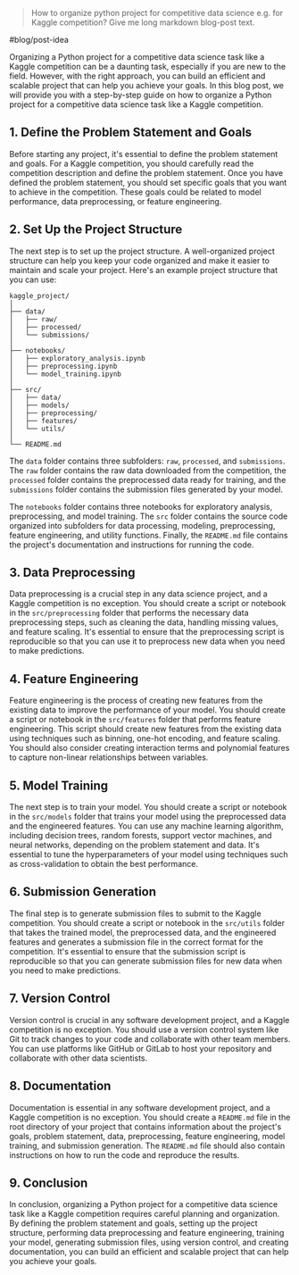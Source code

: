 > How to organize python project for competitive data science e.g. for Kaggle competition? Give me long markdown blog-post text.

#blog/post-idea 

Organizing a Python project for a competitive data science task like a Kaggle competition can be a daunting task, especially if you are new to the field. However, with the right approach, you can build an efficient and scalable project that can help you achieve your goals. In this blog post, we will provide you with a step-by-step guide on how to organize a Python project for a competitive data science task like a Kaggle competition.

## 1. Define the Problem Statement and Goals

Before starting any project, it's essential to define the problem statement and goals. For a Kaggle competition, you should carefully read the competition description and define the problem statement. Once you have defined the problem statement, you should set specific goals that you want to achieve in the competition. These goals could be related to model performance, data preprocessing, or feature engineering.

## 2. Set Up the Project Structure

The next step is to set up the project structure. A well-organized project structure can help you keep your code organized and make it easier to maintain and scale your project. Here's an example project structure that you can use:

```
kaggle_project/
│
├── data/
│   ├── raw/
│   ├── processed/
│   └── submissions/
│
├── notebooks/
│   ├── exploratory_analysis.ipynb
│   ├── preprocessing.ipynb
│   └── model_training.ipynb
│
├── src/
│   ├── data/
│   ├── models/
│   ├── preprocessing/
│   ├── features/
│   └── utils/
│
└── README.md

```
The `data` folder contains three subfolders: `raw`, `processed`, and `submissions`. The `raw` folder contains the raw data downloaded from the competition, the `processed` folder contains the preprocessed data ready for training, and the `submissions` folder contains the submission files generated by your model.

The `notebooks` folder contains three notebooks for exploratory analysis, preprocessing, and model training. The `src` folder contains the source code organized into subfolders for data processing, modeling, preprocessing, feature engineering, and utility functions. Finally, the `README.md` file contains the project's documentation and instructions for running the code.

## 3. Data Preprocessing

Data preprocessing is a crucial step in any data science project, and a Kaggle competition is no exception. You should create a script or notebook in the `src/preprocessing` folder that performs the necessary data preprocessing steps, such as cleaning the data, handling missing values, and feature scaling. It's essential to ensure that the preprocessing script is reproducible so that you can use it to preprocess new data when you need to make predictions.

## 4. Feature Engineering

Feature engineering is the process of creating new features from the existing data to improve the performance of your model. You should create a script or notebook in the `src/features` folder that performs feature engineering. This script should create new features from the existing data using techniques such as binning, one-hot encoding, and feature scaling. You should also consider creating interaction terms and polynomial features to capture non-linear relationships between variables.

## 5. Model Training

The next step is to train your model. You should create a script or notebook in the `src/models` folder that trains your model using the preprocessed data and the engineered features. You can use any machine learning algorithm, including decision trees, random forests, support vector machines, and neural networks, depending on the problem statement and data. It's essential to tune the hyperparameters of your model using techniques such as cross-validation to obtain the best performance.

## 6. Submission Generation

The final step is to generate submission files to submit to the Kaggle competition. You should create a script or notebook in the `src/utils` folder that takes the trained model, the preprocessed data, and the engineered features and generates a submission file in the correct format for the competition. It's essential to ensure that the submission script is reproducible so that you can generate submission files for new data when you need to make predictions.

## 7. Version Control

Version control is crucial in any software development project, and a Kaggle competition is no exception. You should use a version control system like Git to track changes to your code and collaborate with other team members. You can use platforms like GitHub or GitLab to host your repository and collaborate with other data scientists.

## 8. Documentation

Documentation is essential in any software development project, and a Kaggle competition is no exception. You should create a `README.md` file in the root directory of your project that contains information about the project's goals, problem statement, data, preprocessing, feature engineering, model training, and submission generation. The `README.md` file should also contain instructions on how to run the code and reproduce the results.

## 9. Conclusion

In conclusion, organizing a Python project for a competitive data science task like a Kaggle competition requires careful planning and organization. By defining the problem statement and goals, setting up the project structure, performing data preprocessing and feature engineering, training your model, generating submission files, using version control, and creating documentation, you can build an efficient and scalable project that can help you achieve your goals.